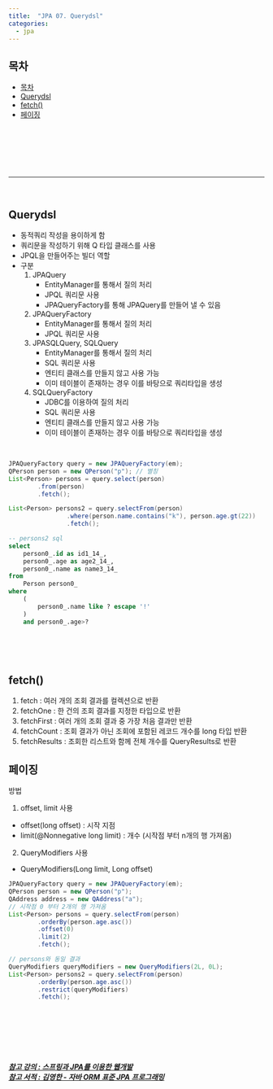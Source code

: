 ```yaml
---
title:  "JPA 07. Querydsl"
categories:
  - jpa
---
```


## 목차

- [목차](#목차)
- [Querydsl](#querydsl)
- [fetch()](#fetch)
- [페이징](#페이징)

<br/><br/><br/><br/><br/>




---
<br/>

## Querydsl
- 동적쿼리 작성을 용이하게 함
- 쿼리문을 작성하기 위해 Q 타입 클래스를 사용
- JPQL을 만들어주는 빌더 역할
- 구분
  1. JPAQuery
     - EntityManager를 통해서 질의 처리
     - JPQL 쿼리문 사용
     - JPAQueryFactory를 통해 JPAQuery를 만들어 낼 수 있음
  2. JPAQueryFactory
     - EntityManager를 통해서 질의 처리
     - JPQL 쿼리문 사용
  3. JPASQLQuery, SQLQuery
     - EntityManager를 통해서 질의 처리
     - SQL 쿼리문 사용
     - 엔티티 클래스를 만들지 않고 사용 가능
     - 이미 테이블이 존재하는 경우 이를 바탕으로 쿼리타입을 생성
  4. SQLQueryFactory
     - JDBC를 이용하여 질의 처리
     - SQL 쿼리문 사용
     - 엔티티 클래스를 만들지 않고 사용 가능
     - 이미 테이블이 존재하는 경우 이를 바탕으로 쿼리타입을 생성



<br/>

```java
JPAQueryFactory query = new JPAQueryFactory(em);
QPerson person = new QPerson("p"); // 별칭
List<Person> persons = query.select(person)
        .from(person)
        .fetch();

List<Person> persons2 = query.selectFrom(person)
                .where(person.name.contains("k"), person.age.gt(22))
                .fetch();
```

```sql
-- persons2 sql
select
    person0_.id as id1_14_,
    person0_.age as age2_14_,
    person0_.name as name3_14_ 
from
    Person person0_ 
where
    (
        person0_.name like ? escape '!'
    ) 
    and person0_.age>?
```


<br/><br/><br/>

## fetch()
1. fetch : 여러 개의 조회 결과를 컬렉션으로 반환
2. fetchOne : 한 건의 조회 결과를 지정한 타입으로 반환
3. fetchFirst : 여러 개의 조회 결과 중 가장 처음 결과만 반환
4. fetchCount : 조회 결과가 아닌 조회에 포함된 레코드 개수를 long 타입 반환
5. fetchResults : 조회한 리스트와 함께 전체 개수를 QueryResults로 반환




## 페이징
방법
1. offset, limit 사용
  - offset(long offset) : 시작 지점
  - limit(@Nonnegative long limit) : 개수 (시작점 부터 n개의 행 가져옴)
2.  QueryModifiers 사용
  - QueryModifiers(Long limit, Long offset) 


```java
JPAQueryFactory query = new JPAQueryFactory(em);
QPerson person = new QPerson("p");
QAddress address = new QAddress("a");
// 시작점 0 부터 2개의 행 가져옴
List<Person> persons = query.selectFrom(person)
        .orderBy(person.age.asc())
        .offset(0)
        .limit(2)
        .fetch();

// persons와 동일 결과
QueryModifiers queryModifiers = new QueryModifiers(2L, 0L);
List<Person> persons2 = query.selectFrom(person)
        .orderBy(person.age.asc())
        .restrict(queryModifiers)
        .fetch();
```

<br/><br/><br/><br/><br/>
<h5>

[참고 강의 : 스프링과 JPA를 이용한 웹개발](http://www.kocw.net/home/cview.do?cid=5e6aec4a9ae2dd45)   
[참고 서적 : 김영한 - 자바 ORM 표준 JPA 프로그래밍](https://product.kyobobook.co.kr/detail/S000000935744)

</h5>